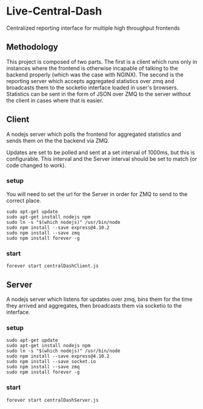 Live-Central-Dash
=================

Centralized reporting interface for multiple high throughput frontends

Methodology
-----------
This project is composed of two parts. The first is a client which runs only in instances where the frontend is otherwise incapable of talking to the backend properly (which was the case with NGINX). The second is the reporting server which accepts aggregated statistics over zmq and broadcasts them to the socketio interface loaded in user's browsers. Statistics can be sent in the form of JSON over ZMQ to the server without the client in cases where that is easier.

Client
------
A nodejs server which polls the frontend for aggregated statistics and sends them on the the backend via ZMQ.

Updates are set to be polled and sent at a set interval of 1000ms, but this is configurable. This interval and the Server interval should be set to match (or code changed to work).
### setup
You will need to set the url for the Server in order for ZMQ to send to the correct place.
```
sudo apt-get update
sudo apt-get install nodejs npm
sudo ln -s "$(which nodejs)" /usr/bin/node
sudo npm install --save express@4.10.2
sudo npm install --save zmq
sudo npm install forever -g
```
### start
```
forever start centralDashClient.js
```

Server
------
A nodejs server which listens for updates over zmq, bins them for the time they arrived and aggregates, then broadcasts them via socketio to the interface.
### setup
```
sudo apt-get update
sudo apt-get install nodejs npm
sudo ln -s "$(which nodejs)" /usr/bin/node
sudo npm install --save express@4.10.2
sudo npm install --save socket.io
sudo npm install --save zmq
sudo npm install forever -g
```
### start
```
forever start centralDashServer.js
```

